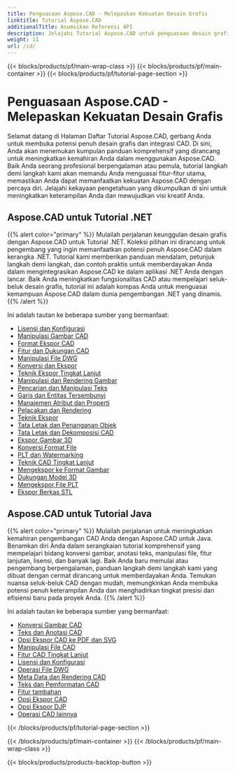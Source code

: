 ```yaml
---
title: Penguasaan Aspose.CAD - Melepaskan Kekuatan Desain Grafis
linktitle: Tutorial Aspose.CAD
additionalTitle: Asumsikan Referensi API
description: Jelajahi Tutorial Aspose.CAD untuk penguasaan desain grafis. Tingkatkan keterampilan Anda dengan panduan langkah demi langkah tentang integrasi CAD dan keluarkan potensi kreatif Anda.
weight: 11
url: /id/
---
```


{{< blocks/products/pf/main-wrap-class >}}
{{< blocks/products/pf/main-container >}}
{{< blocks/products/pf/tutorial-page-section >}}

# Penguasaan Aspose.CAD - Melepaskan Kekuatan Desain Grafis


Selamat datang di Halaman Daftar Tutorial Aspose.CAD, gerbang Anda untuk membuka potensi penuh desain grafis dan integrasi CAD. Di sini, Anda akan menemukan kumpulan panduan komprehensif yang dirancang untuk meningkatkan kemahiran Anda dalam menggunakan Aspose.CAD. Baik Anda seorang profesional berpengalaman atau pemula, tutorial langkah demi langkah kami akan memandu Anda menguasai fitur-fitur utama, memastikan Anda dapat memanfaatkan kekuatan Aspose.CAD dengan percaya diri. Jelajahi kekayaan pengetahuan yang dikumpulkan di sini untuk meningkatkan keterampilan Anda dan mewujudkan visi kreatif Anda.

## Aspose.CAD untuk Tutorial .NET
{{% alert color="primary" %}}
Mulailah perjalanan keunggulan desain grafis dengan Aspose.CAD untuk Tutorial .NET. Koleksi pilihan ini dirancang untuk pengembang yang ingin memanfaatkan potensi penuh Aspose.CAD dalam kerangka .NET. Tutorial kami memberikan panduan mendalam, petunjuk langkah demi langkah, dan contoh praktis untuk memberdayakan Anda dalam mengintegrasikan Aspose.CAD ke dalam aplikasi .NET Anda dengan lancar. Baik Anda meningkatkan fungsionalitas CAD atau mempelajari seluk-beluk desain grafis, tutorial ini adalah kompas Anda untuk menguasai kemampuan Aspose.CAD dalam dunia pengembangan .NET yang dinamis.
{{% /alert %}}

Ini adalah tautan ke beberapa sumber yang bermanfaat:
 
- [Lisensi dan Konfigurasi](./net/licensing-and-configuration/)
- [Manipulasi Gambar CAD](./net/cad-drawing-manipulation/)
- [Format Ekspor CAD](./net/cad-export-formats/)
- [Fitur dan Dukungan CAD](./net/cad-features-and-support/)
- [Manipulasi File DWG](./net/dwg-file-manipulation/)
- [Konversi dan Ekspor](./net/conversion-and-export/)
- [Teknik Ekspor Tingkat Lanjut](./net/advanced-export-techniques/)
- [Manipulasi dan Rendering Gambar](./net/image-manipulation-and-rendering/)
- [Pencarian dan Manipulasi Teks](./net/text-search-and-manipulation/)
- [Garis dan Entitas Tersembunyi](./net/hidden-lines-and-entities/)
- [Manajemen Atribut dan Properti](./net/attribute-and-property-management/)
- [Pelacakan dan Rendering](./net/tracking-and-rendering/)
- [Teknik Ekspor](./net/export-techniques/)
- [Tata Letak dan Penanganan Objek](./net/layout-and-object-handling/)
- [Tata Letak dan Dekomposisi CAD](./net/cad-layouts-and-decomposition/)
- [Ekspor Gambar 3D](./net/3d-image-export/)
- [Konversi Format File](./net/file-format-conversion/)
- [PLT dan Watermarking](./net/plt-and-watermarking/)
- [Teknik CAD Tingkat Lanjut](./net/advanced-cad-techniques/)
- [Mengekspor ke Format Gambar](./net/exporting-to-image-formats/)
- [Dukungan Model 3D](./net/3d-model-support/)
- [Mengekspor File PLT](./net/exporting-plt-files/)
- [Ekspor Berkas STL](./net/stl-file-export/)


## Aspose.CAD untuk Tutorial Java
{{% alert color="primary" %}}
Mulailah perjalanan untuk meningkatkan kemahiran pengembangan CAD Anda dengan Aspose.CAD untuk Java. Benamkan diri Anda dalam serangkaian tutorial komprehensif yang mempelajari bidang konversi gambar, anotasi teks, manipulasi file, fitur lanjutan, lisensi, dan banyak lagi. Baik Anda baru memulai atau pengembang berpengalaman, panduan langkah demi langkah kami yang dibuat dengan cermat dirancang untuk memberdayakan Anda. Temukan nuansa seluk-beluk CAD dengan mudah, memungkinkan Anda membuka potensi penuh keterampilan Anda dan menghadirkan tingkat presisi dan efisiensi baru pada proyek Anda.
{{% /alert %}}

Ini adalah tautan ke beberapa sumber yang bermanfaat:
 
- [Konversi Gambar CAD](./java/cad-drawing-conversion/)
- [Teks dan Anotasi CAD](./java/cad-text-and-annotation/)
- [Opsi Ekspor CAD ke PDF dan SVG](./java/cad-to-pdf-and-svg-export-options/)
- [Manipulasi File CAD](./java/cad-file-manipulation/)
- [Fitur CAD Tingkat Lanjut](./java/advanced-cad-features/)
- [Lisensi dan Konfigurasi](./java/licensing-and-configuration/)
- [Operasi File DWG](./java/dwg-file-operations/)
- [Meta Data dan Rendering CAD](./java/cad-meta-data-and-rendering/)
- [Teks dan Pemformatan CAD](./java/cad-text-and-formatting/)
- [Fitur tambahan](./java/additional-features/)
- [Opsi Ekspor CAD](./java/cad-export-options/)
- [Opsi Ekspor DJP](./java/dgn-export-options/)
- [Operasi CAD lainnya](./java/other-cad-operations/)




{{< /blocks/products/pf/tutorial-page-section >}}

{{< /blocks/products/pf/main-container >}}
{{< /blocks/products/pf/main-wrap-class >}}

{{< blocks/products/products-backtop-button >}}
